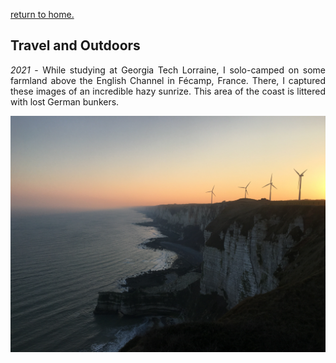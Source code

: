 [return to home.](/index.html)

## Travel and Outdoors

<p style="text-align: justify;"><em>2021</em> - While studying at Georgia Tech Lorraine, I solo-camped on some farmland above the English Channel in Fécamp, France. There, I captured these images of an incredible hazy sunrize. This area of the coast is littered with lost German bunkers.</p>
<img src="/assets/img/travel/english_channel-min.JPG" alt="english channel sunrise" width="800" class="center">
